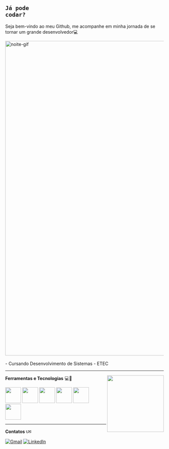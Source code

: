 ## <code style="color : name_color">Já pode codar?</code>

Seja bem-vindo ao meu Github, me acompanhe em minha jornada de se tornar um grande desenvolvedor:computer:

<div align="left">
  <img loading="lazy" src="https://media.tenor.com/GEJ4RsZvrKAAAAAM/couch-potato-southpark.gif" alt="noite-gif" min-width="400px" max-width="600px" width="1000px">
</div>
<br>
- Cursando Desenvolvimento de Sistemas - ETEC

---

<a align="right" href="https://github.com/MR1C10" >
  <img align="right" loading="lazy" height="180em" src=https://github-readme-stats.vercel.app/api/top-langs/?username=MR1C10&hide=html&layout=compact&theme=dracula />
</a>
<p align="left">
  <strong style= "font-size= large">Ferramentas e Tecnologias</strong> 💻🚀
</p>
<div align="left" padding="4px">
  <img src="https://cdn.jsdelivr.net/gh/devicons/devicon@latest/icons/python/python-original.svg" style= "width: 50px; heigth: 50px" />
  <img src="https://cdn.jsdelivr.net/gh/devicons/devicon@latest/icons/csharp/csharp-original.svg" style= "width: 50px; heigth: 50px"/>
  <img src="https://cdn.jsdelivr.net/gh/devicons/devicon@latest/icons/css3/css3-original.svg" style= "width: 50px; heigth: 50px" />
  <img src="https://cdn.jsdelivr.net/gh/devicons/devicon@latest/icons/html5/html5-original.svg" style= "width: 50px; heigth: 50px" />
  <img src="https://cdn.jsdelivr.net/gh/devicons/devicon@latest/icons/javascript/javascript-original.svg" style= "width: 50px; heigth: 50px" />
  <br>
  <img src="https://cdn.jsdelivr.net/gh/devicons/devicon@latest/icons/git/git-plain.svg" style= "width: 50px; heigth: 50px" />
</div>

---

<p align="left">
  <strong>Contatos</strong> 📞✉
</p>

<div align="left">
  <a href="mailto:rafaelalvessantana0401@gmail.com" title="Gmail">
  <img src="https://img.shields.io/badge/-Gmail-FF0000?style=flat-square&labelColor=FF0000&logo=gmail&logoColor=white&link=rafaelalvessantana0401@gmail.com" alt="Gmail"/></a>
  <a href="https://www.linkedin.com/in/rafalvs" title="LinkedIn">
  <img src="https://img.shields.io/badge/-Linkedin-0e76a8?style=flat-square&logo=Linkedin&logoColor=white&link=https://www.linkedin.com/in/rafalvs" alt="LinkedIn"/></a>
</div>
